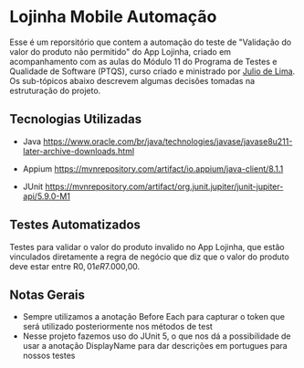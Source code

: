 # Lojinha Mobile Automação

Esse é um reporsitório que contem a automação do teste de "Validação do valor do produto não permitido" do App Lojinha, criado em acompanhamento com as aulas do Módulo 11 do Programa de Testes e Qualidade de Software (PTQS), curso criado e ministrado por [Julio de Lima](https://github.com/juliointest). 
Os sub-tópicos abaixo descrevem algumas decisões tomadas na estruturação do projeto.

## Tecnologias Utilizadas

- Java
https://www.oracle.com/br/java/technologies/javase/javase8u211-later-archive-downloads.html

- Appium
https://mvnrepository.com/artifact/io.appium/java-client/8.1.1

- JUnit
https://mvnrepository.com/artifact/org.junit.jupiter/junit-jupiter-api/5.9.0-M1


## Testes Automatizados

Testes para validar o valor do produto invalido no App Lojinha, que estão vinculados diretamente a regra de negócio que diz que o valor do produto deve estar entre R$0,01 e R$7.000,00.

## Notas Gerais

 - Sempre utilizamos a anotação Before Each para capturar o token que será utilizado posteriormente nos métodos de test
- Nesse projeto fazemos uso do JUnit 5, o que nos dá a possibilidade de usar a anotação DisplayName para dar descrições em portugues para nossos testes